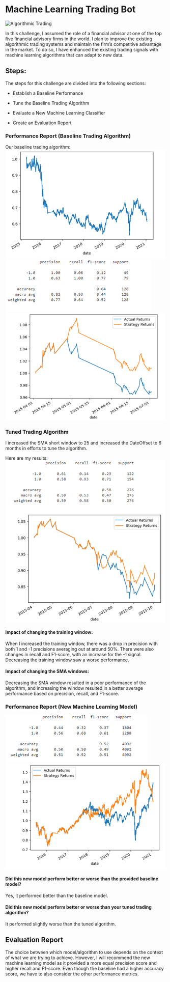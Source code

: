 # Machine Learning Trading Bot

![Algorithmic Trading](https://www.investopedia.com/thmb/Bo73P8i0avZhM5moZ0cgwPpwt_Y=/2190x1369/filters:fill(auto,1)/GettyImages-1151577420-0a1caa7c85a34411820816f7653c3c58.jpg)

In this challenge, I assumed the role of a financial advisor at one of the top five financial advisory firms in the world. I plan to improve the existing algorithmic trading systems and maintain the firm’s competitive advantage in the market. To do so, I have enhanced the existing trading signals with machine learning algorithms that can adapt to new data.

## Steps:

The steps for this challenge are divided into the following sections:

* Establish a Baseline Performance

* Tune the Baseline Trading Algorithm

* Evaluate a New Machine Learning Classifier

* Create an Evaluation Report

### Performance Report (Baseline Trading Algorithm)

Our baseline trading algorithm:
![Signal DataFrame](./Starter_Code/Resources/signal_df.PNG)
![Baseline Classification Report](./Starter_Code/Resources/baseline_classification_report.PNG)
![Baseline Strategy Plot](./Starter_Code/Resources/baseline_strategy_plot.PNG)

### Tuned Trading Algorithm

I increased the SMA short window to 25 and increased the DateOffset to 6 months in efforts to tune the algorithm.

Here are my results:
![Reevaluated Classification Report](./Starter_Code/Resources/revaluated_classification_report.PNG)
![Reevaluated Strategy Plot](./Starter_Code/Resources/revaluated_strategy_plot.PNG)

#### Impact of changing the training window:

When I increased the training window, there was a drop in precision with both 1 and -1 precisions averaging out at around 50%. There were also changes in recall and F1-score, with an increase for the -1 signal. Decreasing the training window saw a worse performance.

#### Impact of changing the SMA windows:

Decreasing the SMA window resulted in a poor performance of the algorithm, and increasing the window resulted in a better average performance based on precision, recall, and F1-score.

### Performance Report (New Machine Learning Model)

![New Model Classification Report](./Starter_Code/Resources/new_model_classification_report.PNG)
![New Model Strategy Plot](./Starter_Code/Resources/new_model_stategy_plot.PNG)

#### Did this new model perform better or worse than the provided baseline model?

Yes, it performed better than the baseline model.

#### Did this new model perform better or worse than your tuned trading algorithm?

It performed slightly worse than the tuned algorithm.

## Evaluation Report

The choice between which model/algorithm to use depends on the context of what we are trying to achieve. However, I will recommend the new machine learning model as it provided a more equal precision score and higher recall and F1-score. Even though the baseline had a higher accuracy score, we have to also consider the other performance metrics.
